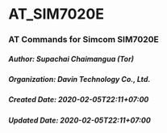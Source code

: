 # AT_SIM7020E

### AT Commands for Simcom SIM7020E

##### Author: Supachai Chaimangua (Tor)
##### Organization: Davin Technology Co., Ltd.
##### Created Date: 2020-02-05T22:11+07:00
##### Updated Date: 2020-02-05T22:11+07:00
